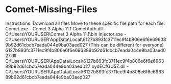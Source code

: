 # Comet-Missing-Files
Instructions:
Download all files
Move to these specific file path for each file:
Comet.exe - Comet 3 Alpha 11.1
CometAuth.dll - C:\Users\YOURUSER\Comet 3 Alpha 11.1\bin
Injector.exe - C:\Users\YOURUSER'AppData\Local\6127b893fc3711ec9f4b806e6f6e696389b92d61cbcb7eada044e9ba03aed027 (This can be different for everyone)
6127b893fc3711ec9f4b806e6f6e696389b92d61cbcb7eada044e9ba03aed027.dll - C:\Users\YOURUSER\AppData\Local\6127b893fc3711ec9f4b806e6f6e696389b92d61cbcb7eada044e9ba03aed027
oydECfGU5Z.dll - C:\Users\YOURUSER\AppData\Local\6127b893fc3711ec9f4b806e6f6e696389b92d61cbcb7eada044e9ba03aed027
